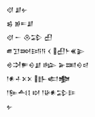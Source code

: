 <div class='block'>
<div class='line'>𒋼 𒋗𒉡</div>
<div class='line'>𒌗 𒂊𒋰𒋗</div>
<div class='line'>𒋼 𒀸 𒊮𒁉 𒌷</div>
<div class='line'>𒌑𒋛𒇷𒅀𒀀 𒌋 𒌷𒈨𒌍𒉌</div>
<div class='line'>𒄴𒋫𒊓𒀪𒋗 𒈗 𒅕𒌅𒀪𒁀</div>
<div class='line'>𒁹𒀭𒈦𒉽𒉽 𒃲𒅗𒆟</div>
<div class='line'>𒁹𒌉𒋀𒋙 𒊭 𒁹𒄩𒀭𒁉𒄿</div>
<div class='line'>𒉡</div>
</div>